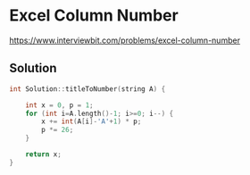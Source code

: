 # Excel Column Number

https://www.interviewbit.com/problems/excel-column-number


## Solution

```cpp
int Solution::titleToNumber(string A) {

    int x = 0, p = 1;
    for (int i=A.length()-1; i>=0; i--) {
        x += int(A[i]-'A'+1) * p;
        p *= 26;
    }

    return x;
}

```